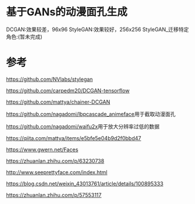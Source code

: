 # 基于GANs的动漫面孔生成 #

DCGAN:效果较差，96x96
StyleGAN:效果较好，256x256
StyleGAN_迁移特定角色:(暂未完成)

# 参考 #
<https://github.com/NVlabs/stylegan>

<https://github.com/carpedm20/DCGAN-tensorflow>

<https://github.com/mattya/chainer-DCGAN>

<https://github.com/nagadomi/lbpcascade_animeface>用于截取动漫面孔

<https://github.com/nagadomi/waifu2x>用于放大分辨率过低的数据

<https://qiita.com/mattya/items/e5bfe5e04b9d2f0bbd47>

<https://www.gwern.net/Faces>

<https://zhuanlan.zhihu.com/p/63230738>

<http://www.seeprettyface.com/index.html>

<https://blog.csdn.net/weixin_43013761/article/details/100895333>

<https://zhuanlan.zhihu.com/p/57553117>